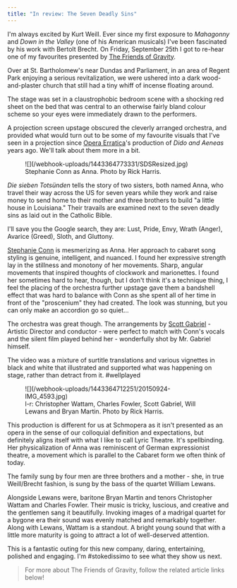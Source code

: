 ```yaml
---
title: "In review: The Seven Deadly Sins"
---
```


I'm always excited by Kurt Weill. Ever since my first exposure to *Mahagonny* and *Down in the Valley* (one of his American musicals) I've been fascinated by his work with Bertolt Brecht. On Friday, September 25th I got to re-hear one of my favourites presented by [The Friends of Gravity](/scene/companies/the-friends-of-gravity/).

Over at St. Bartholomew's near Dundas and Parliament, in an area of Regent Park enjoying a serious revitalization, we were ushered into a dark wood-and-plaster church that still had a tiny whiff of incense floating around.

The stage was set in a claustrophobic bedroom scene with a shocking red sheet on the bed that was central to an otherwise fairly bland colour scheme so your eyes were immediately drawn to the performers.

A projection screen upstage obscured the cleverly arranged orchestra, and provided what would turn out to be some of my favourite visuals that I've seen in a projection since [Opera Erratica](http://erratica.org/projects/dido-and-aeneas)'s production of *Dido and Aeneas* years ago. We'll talk about them more in a bit.

<figure data-type="image">
![](/webhook-uploads/1443364773331/SDSResized.jpg)
<figcaption>Stephanie Conn as Anna. Photo by Rick Harris.</figcaption>
</figure>

*Die sieben Totsünden* tells the story of two sisters, both named Anna, who travel their way across the US for seven years while they work and raise money to send home to their mother and three brothers to build "a little house in Louisiana." Their travails are examined next to the seven deadly sins as laid out in the Catholic Bible.

I'll save you the Google search, they are: Lust, Pride, Envy, Wrath (Anger), Avarice (Greed), Sloth, and Gluttony.

[Stephanie Conn](/scene/people/stephanie-conn/) is mesmerizing as Anna. Her approach to cabaret song styling is genuine, intelligent, and nuanced. I found her expressive strength lay in the stillness and monotony of her movements. Sharp, angular movements that inspired thoughts of clockwork and marionettes. I found her sometimes hard to hear, though, but I don't think it's a technique thing, I feel the placing of the orchestra further upstage gave them a bandshell effect that was hard to balance with Conn as she spent all of her time in front of the "proscenium" they had created. The look was stunning, but you can only make an accordion go so quiet...

The orchestra was great though. The arrangements by [Scott Gabriel](/scene/people/scott-gabriel/) - Artistic Director and conductor - were perfect to match with Conn's vocals and the silent film played behind her - wonderfully shot by Mr. Gabriel himself.

The video was a mixture of surtitle translations and various vignettes in black and white that illustrated and supported what was happening on stage, rather than detract from it. #wellplayed

<figure data-type="image">
![](/webhook-uploads/1443364712251/20150924-IMG_4593.jpg)
<figcaption>l-r: Christopher Wattam, Charles Fowler, Scott Gabriel, Will Lewans and Bryan Martin. Photo by Rick Harris.</figcaption>
</figure>

This production is different for us at Schmopera as it isn't presented as an opera in the sense of our colloquial definition and expectations, but definitely aligns itself with what I like to call Lyric Theatre. It's spellbinding. Her physicalization of Anna was reminiscent of German expressionist theatre, a movement which is parallel to the Cabaret form we often think of today.

The family sung by four men are three brothers and a mother - she, in true Weill/Brecht fashion, is sung by the bass of the quartet William Lewans.

Alongside Lewans were, baritone Bryan Martin and tenors Christopher Wattam and Charles Fowler. Their music is tricky, luscious, and creative and the gentlemen sang it beautifully. Invoking images of a madrigal quartet for a bygone era their sound was evenly matched and remarkably together. Along with Lewans, Wattam is a standout. A bright young sound that with a little more maturity is going to attract a lot of well-deserved attention.

This is a fantastic outing for this new company, daring, entertaining, polished and engaging. I'm #stokedissimo to see what they show us next.

>For more about The Friends of Gravity, follow the related article links below!
